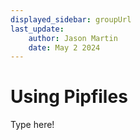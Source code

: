 ```yaml
---
displayed_sidebar: groupUrl
last_update:
    author: Jason Martin
    date: May 2 2024
---
```

# Using Pipfiles

Type here!
